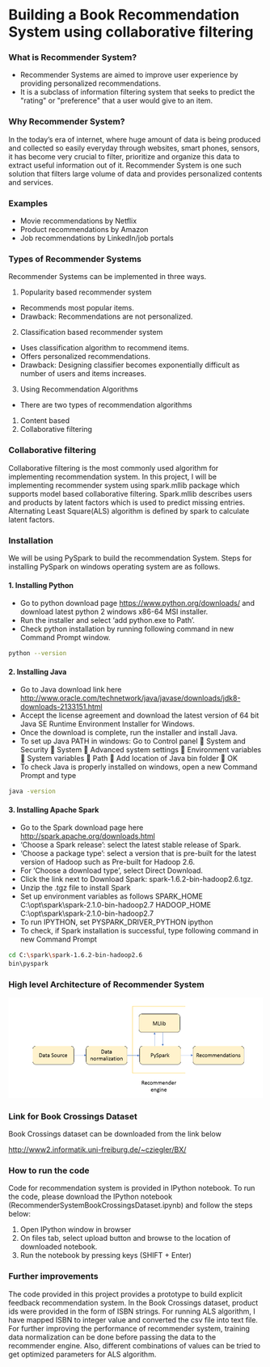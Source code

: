 ﻿# Building a Book Recommendation System using collaborative filtering

### What is Recommender System?
-	Recommender Systems are aimed to improve user experience by providing personalized recommendations.
-	It is a subclass of information filtering system that seeks to predict the "rating" or "preference" that a user would give to an item. 
 
### Why Recommender System?
In the today’s era of internet, where huge amount of data is being produced and collected so easily everyday through websites, smart phones, sensors, it has become very crucial to filter, prioritize and organize this data to extract useful information out of it.  Recommender System is one such solution that filters large volume of data and provides personalized contents and services.  

### Examples
-	Movie recommendations by Netflix
-	Product recommendations by Amazon
-	Job recommendations by LinkedIn/job portals

### Types of Recommender Systems
Recommender Systems can be implemented in three ways.
1.	Popularity based recommender system
-	Recommends most popular items.
-	Drawback: Recommendations are not personalized.

2.	Classification based recommender system
-	Uses classification algorithm to recommend items.
-	Offers personalized recommendations.
-	Drawback: Designing classifier becomes exponentially difficult as number of users and items increases.

3.	Using Recommendation Algorithms
-	There are two types of recommendation algorithms
1.	Content based
2.	Collaborative filtering

### Collaborative filtering
Collaborative filtering is the most commonly used algorithm for implementing recommendation system. In this project, I will be implementing recommender system using spark.mllib package which supports model based collaborative filtering. Spark.mllib describes users and products by latent factors which is used to predict missing entries. Alternating Least Square(ALS) algorithm is defined by spark to calculate latent factors.

### Installation 
We will be using PySpark to build the recommendation System.
Steps for installing PySpark on windows operating system are as follows.
#### 1. Installing Python
-	Go to python download page https://www.python.org/downloads/ and download latest   python 2 windows x86-64 MSI installer.
-	Run the installer and select ‘add python.exe to Path’.
-	Check python installation by running following command in new Command Prompt window.
```sh
python --version
```

#### 2. Installing Java
-	Go to Java download link here
http://www.oracle.com/technetwork/java/javase/downloads/jdk8-downloads-2133151.html
-	Accept the license agreement and download the latest version of   64 bit Java SE Runtime Environment Installer for Windows.
-	Once the download is complete, run the installer and install Java.
-	To set up Java PATH in windows:
Go to Control panel  System and Security  System  Advanced system settings  Environment variables  System variables  Path  Add location of Java bin folder  OK
-	To check Java is properly installed on windows, open a new Command Prompt and type 
```sh
java -version
```

#### 3. Installing Apache Spark
-	Go to the Spark download page here http://spark.apache.org/downloads.html
-	‘Choose a Spark release’: select the latest stable release of Spark.
-	‘Choose a package type’: select a version that is pre-built for the latest version of Hadoop such as Pre-built for Hadoop 2.6.
-	For ‘Choose a download type’, select Direct Download.
-	Click the link next to Download Spark: spark-1.6.2-bin-hadoop2.6.tgz.
-	Unzip the .tgz file to install Spark
-	Set up environment variables as follows
SPARK_HOME C:\opt\spark\spark-2.1.0-bin-hadoop2.7
HADOOP_HOME C:\opt\spark\spark-2.1.0-bin-hadoop2.7
-	To run IPYTHON, set
PYSPARK_DRIVER_PYTHON ipython 
-	To check, if Spark installation is successful, type following command in new Command Prompt
```sh
cd C:\spark\spark-1.6.2-bin-hadoop2.6
bin\pyspark
```

### High level Architecture of Recommender System
![ HighLevelArchitecture]( HighLevelArchitecture.PNG)

### Link for Book Crossings Dataset
Book Crossings dataset can be downloaded from the link below
 
http://www2.informatik.uni-freiburg.de/~cziegler/BX/

### How to run the code
Code for recommendation system is provided in IPython notebook. To run the code, please download the IPython notebook (RecommenderSystemBookCrossingsDataset.ipynb) and follow the steps below:
1. Open IPython window in browser
2. On files tab, select upload button and browse to the location of downloaded notebook. 
3. Run the notebook by pressing keys (SHIFT + Enter)

### Further improvements 
The code provided in this project provides a prototype to build explicit feedback recommendation system. 
In the Book Crossings dataset, product ids were provided in the form of ISBN strings. For running ALS algorithm, I have mapped ISBN to integer value and converted the csv file into text file. For further improving the performance of recommender system, training data normalization can be done before passing the data to the recommender engine. Also, different combinations of values can be tried to get optimized parameters for ALS algorithm.
